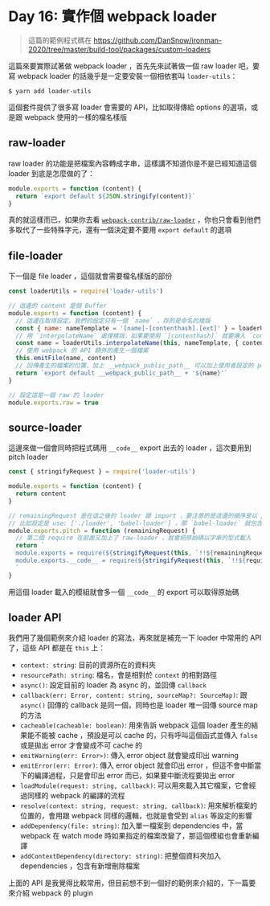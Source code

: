 Day 16: 實作個 webpack loader
=============================

> 這篇的範例程式碼在 https://github.com/DanSnow/ironman-2020/tree/master/build-tool/packages/custom-loaders

這篇來要實際試著做 webpack loader ，首先先來試著做一個 raw loader 吧，要寫 webpack loader 的話幾乎是一定要安裝一個相依套叫 `loader-utils`：

```shell
$ yarn add loader-utils
```

這個套件提供了很多寫 loader 會需要的 API，比如取得傳給 options 的選項，或是跟 webpack 使用的一樣的檔名樣版

raw-loader
----------

raw loader 的功能是把檔案內容轉成字串，這樣講不知道你是不是已經知道這個 loader 到底是怎麼做的了：

```javascript
module.exports = function (content) {
  return `export default ${JSON.stringify(content)}`
}
```

真的就這樣而已，如果你去看 [`webpack-contrib/raw-loader`](https://github.com/webpack-contrib/raw-loader/blob/master/src/index.js) ，你也只會看到他們多取代了一些特殊字元，還有一個決定要不要用 `export default` 的選項


file-loader
-----------

下一個是 file loader ，這個就會需要檔名樣版的部份

```javascript
const loaderUtils = require('loader-utils')

// 這邊的 content 是個 Buffer
module.exports = function (content) {
  // 這邊在取得設定，我們的設定只有一個 `name` ，存的是命名的樣版
  const { name: nameTemplate = '[name]-[contenthash].[ext]' } = loaderUtils.getOptions(this)
  // 用 `interpolateName` 處理樣版，如果要使用 `[contenthash]` 就要傳入 `content`
  const name = loaderUtils.interpolateName(this, nameTemplate, { content })
  // 使用 webpack 的 API 額外的產生一個檔案
  this.emitFile(name, content)
  // 回傳產生的檔案的位置，加上 __webpack_public_path__ 可以加上使用者設定的 publicPath
  return `export default __webpack_public_path__ + '${name}'`
}

// 設定這是一個 raw 的 loader
module.exports.raw = true
```

source-loader
------------

這邊來做一個會同時把程式碼用 `__code__` export 出去的 loader ，這次要用到 pitch loader

```javascript
const { stringifyRequest } = require('loader-utils')

module.exports = function (content) {
  return content
}

// remainingRequest 是在這之後的 loader 跟 import ，要注意的是這邊的順序是以 pitch loader 的順序而言，也就是正常的順序
// 比如設定是 use: ['./loader', 'babel-loader'] ，那 `babel-loader` 就包含在 remainingRequest 中
module.exports.pitch = function (remainingRequest) {
  // 第二個 require 在前面又加上了 raw-loader ，就會把原始碼以字串的型式載入
  return `
  module.exports = require(${stringifyRequest(this, `!!${remainingRequest}`)}) || {}
  module.exports.__code__ = require(${stringifyRequest(this, `!!${require.resolve('raw-loader')}!${remainingRequest}`)})
  `
}
```

用這個 loader 載入的模組就會多一個 `__code__` 的 export 可以取得原始碼

loader API
----------

我們用了幾個範例來介紹 loader 的寫法，再來就是補充一下 loader 中常用的 API 了，這些 API 都是在 `this` 上：

- `context: string`: 目前的資源所在的資料夾
- `resourcePath: string`: 檔名，會是相對於 `context` 的相對路徑
- `async()`: 設定目前的 loader 為 async 的，並回傳 `callback`
- `callback(err: Error, content: string, sourceMap?: SourceMap)`: 跟 `async()` 回傳的 callback 是同一個，同時也是 loader 唯一回傳 source map 的方法
- `cacheable(cacheable: boolean)`: 用來告訴 webpack 這個 loader 產生的結果能不能被 cache ，預設是可以 cache 的，只有呼叫這個函式並傳入 `false` 或是拋出 error 才會變成不可 cache 的
- `emitWarning(err: Error>)`: 傳入 error object 就會變成印出 warning
- `emitError(err: Error)`: 傳入 error object 就會印出 error ，但這不會中斷當下的編譯過程，只是會印出 error 而已，如果要中斷流程要拋出 error
- `loadModule(request: string, callback)`: 可以用來載入其它檔案，它會經過同樣的 webpack 的編譯的流程
- `resolve(context: string, request: string, callback)`: 用來解析檔案的位置的，會用跟 webpack 同樣的邏輯，也就是會受到 `alias` 等設定的影響
- `addDependency(file: string)`: 加入單一檔案到 dependencies 中，當 webpack 在 watch mode 時如果指定的檔案改變了，那這個模組也會重新編譯
- `addContextDependency(directory: string)`: 把整個資料夾加入 dependencies ，包含有新增刪除檔案

上面的 API 是我覺得比較常用，但目前想不到一個好的範例來介紹的，下一篇要來介紹 webpack 的 plugin
